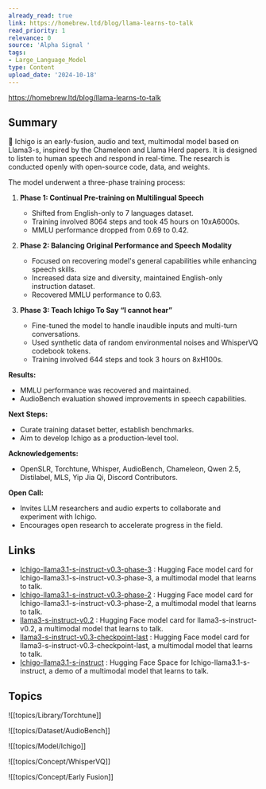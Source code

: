 ```yaml
---
already_read: true
link: https://homebrew.ltd/blog/llama-learns-to-talk
read_priority: 1
relevance: 0
source: 'Alpha Signal '
tags:
- Large_Language_Model
type: Content
upload_date: '2024-10-18'
---
```


https://homebrew.ltd/blog/llama-learns-to-talk
## Summary

🍓 Ichigo is an early-fusion, audio and text, multimodal model based on Llama3-s, inspired by the Chameleon and Llama Herd papers. It is designed to listen to human speech and respond in real-time. The research is conducted openly with open-source code, data, and weights.

The model underwent a three-phase training process:

1. **Phase 1: Continual Pre-training on Multilingual Speech**
   - Shifted from English-only to 7 languages dataset.
   - Training involved 8064 steps and took 45 hours on 10xA6000s.
   - MMLU performance dropped from 0.69 to 0.42.

2. **Phase 2: Balancing Original Performance and Speech Modality**
   - Focused on recovering model's general capabilities while enhancing speech skills.
   - Increased data size and diversity, maintained English-only instruction dataset.
   - Recovered MMLU performance to 0.63.

3. **Phase 3: Teach Ichigo To Say “I cannot hear”**
   - Fine-tuned the model to handle inaudible inputs and multi-turn conversations.
   - Used synthetic data of random environmental noises and WhisperVQ codebook tokens.
   - Training involved 644 steps and took 3 hours on 8xH100s.

**Results:**
- MMLU performance was recovered and maintained.
- AudioBench evaluation showed improvements in speech capabilities.

**Next Steps:**
- Curate training dataset better, establish benchmarks.
- Aim to develop Ichigo as a production-level tool.

**Acknowledgements:**
- OpenSLR, Torchtune, Whisper, AudioBench, Chameleon, Qwen 2.5, Distilabel, MLS, Yip Jia Qi, Discord Contributors.

**Open Call:**
- Invites LLM researchers and audio experts to collaborate and experiment with Ichigo.
- Encourages open research to accelerate progress in the field.
## Links

- [Ichigo-llama3.1-s-instruct-v0.3-phase-3](https://huggingface.co/homebrewltd/Ichigo-llama3.1-s-instruct-v0.3-phase-3) : Hugging Face model card for Ichigo-llama3.1-s-instruct-v0.3-phase-3, a multimodal model that learns to talk.
- [Ichigo-llama3.1-s-instruct-v0.3-phase-2](https://huggingface.co/homebrewltd/Ichigo-llama3.1-s-instruct-v0.3-phase-2) : Hugging Face model card for Ichigo-llama3.1-s-instruct-v0.3-phase-2, a multimodal model that learns to talk.
- [llama3-s-instruct-v0.2](https://huggingface.co/homebrewltd/llama3-s-instruct-v0.2) : Hugging Face model card for llama3-s-instruct-v0.2, a multimodal model that learns to talk.
- [llama3-s-instruct-v0.3-checkpoint-last](https://huggingface.co/jan-hq/llama3-s-instruct-v0.3-checkpoint-last) : Hugging Face model card for llama3-s-instruct-v0.3-checkpoint-last, a multimodal model that learns to talk.
- [Ichigo-llama3.1-s-instruct](https://huggingface.co/spaces/jan-hq/Ichigo-llama3.1-s-instruct) : Hugging Face Space for Ichigo-llama3.1-s-instruct, a demo of a multimodal model that learns to talk.

## Topics

![[topics/Library/Torchtune]]

![[topics/Dataset/AudioBench]]

![[topics/Model/Ichigo]]

![[topics/Concept/WhisperVQ]]

![[topics/Concept/Early Fusion]]